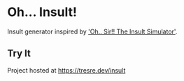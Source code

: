 # Oh... Insult!
Insult generator inspired by ['Oh.. Sir!! The Insult Simulator'](https://store.steampowered.com/app/512250/OhSir_The_Insult_Simulator/).

## Try It
Project hosted at https://tresre.dev/insult
